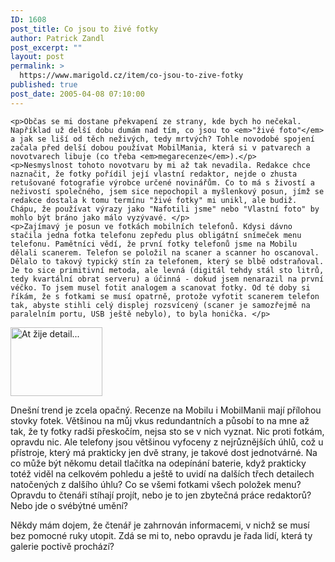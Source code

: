 ```yaml
---
ID: 1608
post_title: Co jsou to živé fotky
author: Patrick Zandl
post_excerpt: ""
layout: post
permalink: >
  https://www.marigold.cz/item/co-jsou-to-zive-fotky
published: true
post_date: 2005-04-08 07:10:00
---
```

	<p>Občas se mi dostane překvapení ze strany, kde bych ho nečekal. Například už delší dobu dumám nad tím, co jsou to <em>"živé foto"</em> a jak se liší od těch neživých, tedy mrtvých? Tohle novodobé spojení začala před delší dobou používat MobilMania, která si v patvarech a novotvarech libuje (co třeba <em>megarecenze</em>).</p>
	<p>Nesmyslnost tohoto novotvaru by mi až tak nevadila. Redakce chce naznačit, že fotky pořídil její vlastní redaktor, nejde o zhusta retušované fotografie výrobce určené novinářům. Co to má s živostí a neživostí společného, jsem sice nepochopil a myšlenkový posun, jímž se redakce dostala k tomu termínu "živé fotky" mi unikl, ale budiž. Chápu, že používat výrazy jako "Nafotili jsme" nebo "Vlastní foto" by mohlo být bráno jako málo vyzývavé. </p>
	<p>Zajímavý je posun ve fotkách mobilních telefonů. Kdysi dávno stačila jedna fotka telefonu zepředu plus obligátní snímeček menu telefonu. Pamětníci vědí, že první fotky telefonů jsme na Mobilu dělali scanerem. Telefon se položil na scaner a scanner ho oscanoval. Dělalo to takový typický stín za telefonem, který se blbě odstraňoval. Je to sice primitivní metoda, ale levná (digitál tehdy stál sto litrů, tedy kvartální obrat serveru) a účinná - dokud jsem nenarazil na první véčko. To jsem musel fotit analogem a scanovat fotky. Od té doby si říkám, že s fotkami se musí opatrně, protože vyfotit scanerem telefon tak, abyste stihli celý displej rozsvícený (scaner je samozřejmě na paralelním portu, USB ještě nebylo), to byla honička. </p>
<div class="rightbox"><img src="/wp-content/uploads/20050408-nokia6230-mm.jpg" alt="At žije detail... " width="147" height="110" /></div>
	<p>Dnešní trend je zcela opačný. Recenze na Mobilu i MobilManii mají přílohou stovky fotek. Většinou na můj vkus redundantních a působí to na mne až tak, že ty fotky radši přeskočím, nejsa sto se v nich vyznat. Nic proti fotkám, opravdu nic. Ale telefony jsou většinou vyfoceny z nejrůznějších úhlů, což u přístroje, který má prakticky jen dvě strany, je takové dost jednotvárné. Na co může být někomu detail tlačítka na odepínání baterie, když prakticky totéž viděl na celkovém pohledu a ještě to uvidí na dalších třech detailech natočených z dalšího úhlu? Co se všemi fotkami všech položek menu? Opravdu to čtenáři stíhají projít, nebo je to jen zbytečná práce redaktorů? Nebo jde o svébýtné umění?</p>
	<p>Někdy mám dojem, že čtenář je zahrnován informacemi, v nichž se musí bez pomocné ruky utopit. Zdá se mi to, nebo opravdu je řada lidí, která ty galerie poctivě prochází?
</p>